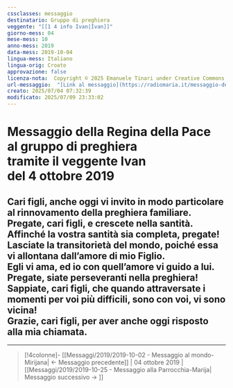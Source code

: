 ```yaml
---
cssclasses: messaggio
destinatario: Gruppo di preghiera
veggente: "[[1 4 info Ivan|Ivan]]"
giorno-mess: 04
mese-mess: 10
anno-mess: 2019
data-mess: 2019-10-04
lingua-mess: Italiano
lingua-orig: Croato
approvazione: false
licenza-nota:  Copyright © 2025 Emanuele Tinari under Creative Commons BY-NC-SA 4.0 https://creativecommons.org/licenses/by-nc-sa/4.0/
url-messaggio:  "[Link al messaggio](https://radiomaria.it/messaggio-del-04-ottobre-2019/)"
creato: 2025/07/04 07:32:39
modificato: 2025/07/09 23:33:02
---
```


# Messaggio della Regina della Pace<br>al gruppo di preghiera<br>tramite il veggente Ivan<br>del 4 ottobre 2019

## Cari figli, anche oggi vi invito in modo particolare al rinnovamento della preghiera familiare.<br>Pregate, cari figli, e crescete nella santità.<br>Affinché la vostra santità sia completa, pregate!<br>Lasciate la transitorietà del mondo, poiché essa vi allontana dall’amore di mio Figlio.<br>Egli vi ama, ed io con quell’amore vi guido a lui.<br>Pregate, siate perseveranti nella preghiera!<br>Sappiate, cari figli, che quando attraversate i momenti per voi più difficili, sono con voi, vi sono vicina!<br>Grazie, cari figli, per aver anche oggi risposto alla mia chiamata.

***

> [!4colonne]- [[Messaggi/2019/2019-10-02 - Messaggio al mondo-Mirijana| ← Messaggio precedente]] | 04 ottobre 2019 | [[Messaggi/2019/2019-10-25 - Messaggio alla Parrocchia-Marija| Messaggio successivo → ]]
